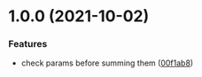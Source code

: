 # 1.0.0 (2021-10-02)


### Features

* check params before summing them ([00f1ab8](https://github.com/beniutek/test-release/commit/00f1ab87ef4ab7bb7a678aaf544a3751e2dbc5ae))
